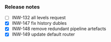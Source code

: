 ﻿### Release notes

- [ ] INW-132 all levels request
- [x] INW-147 fix history dubles
- [x] INW-148 remove redundant pipeline artefacts
- [x] INW-149 update default router